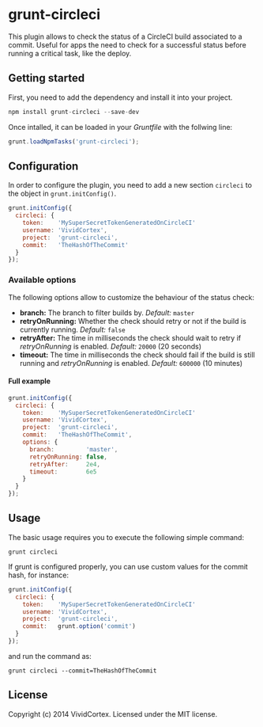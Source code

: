 # grunt-circleci


This plugin allows to check the status of a CircleCI build associated to a commit. Useful for apps the need to check for a successful status before running a critical task, like the deploy.


## Getting started

First, you need to add the dependency and install it into your project.

```js
npm install grunt-circleci --save-dev
```


Once intalled, it can be loaded in your _Gruntfile_ with the follwing line:
```js
grunt.loadNpmTasks('grunt-circleci');
```


## Configuration

In order to configure the plugin, you need to add a new section `circleci` to the object in `grunt.initConfig()`.


```js
grunt.initConfig({
  circleci: {
    token:    'MySuperSecretTokenGeneratedOnCircleCI'
    username: 'VividCortex',
    project:  'grunt-circleci',
    commit:   'TheHashOfTheCommit'
  }
});
```

### Available options


The following options allow to customize the behaviour of the status check:

* __branch:__ The branch to filter builds by. _Default:_ `master`
* __retryOnRunning:__ Whether the check should retry or not if the build is currently running. _Default:_ `false`
* __retryAfter:__ The time in milliseconds the check should wait to retry if _retryOnRunning_ is enabled. _Default:_ `20000` (20 seconds)
* __timeout:__ The time in milliseconds the check should fail if the build is still running and _retryOnRunning_ is enabled. _Default:_ `600000` (10 minutes)

#### Full example

```js
grunt.initConfig({
  circleci: {
    token:    'MySuperSecretTokenGeneratedOnCircleCI'
    username: 'VividCortex',
    project:  'grunt-circleci',
    commit:   'TheHashOfTheCommit',
    options: {
      branch:         'master',
      retryOnRunning: false,
      retryAfter:     2e4,
      timeout:        6e5
    }
  }
});
```

## Usage

The basic usage requires you to execute the following simple command:

```
grunt circleci
```

If grunt is configured properly, you can use custom values for the commit hash, for instance:

```js
grunt.initConfig({
  circleci: {
    token:    'MySuperSecretTokenGeneratedOnCircleCI'
    username: 'VividCortex',
    project:  'grunt-circleci',
    commit:   grunt.option('commit')
  }
});
```

and run the command as:

```
grunt circleci --commit=TheHashOfTheCommit
```

## License
Copyright (c) 2014 VividCortex. Licensed under the MIT license.
